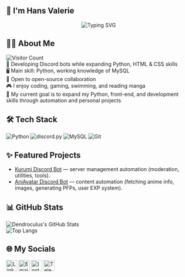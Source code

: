 ## 👋 I'm Hans Valerie


<p align="center">
  <img src="https://readme-typing-svg.demolab.com?font=Fira+Code,&size=24&pause=1000&color=5865F2&width=460&lines=Turning+ideas+into+automation;Coding+late,+improving+daily;Always+hungry+to+learn+new+stuff" alt="Typing SVG">
</p>

## 🧑‍💻 About Me
![Visitor Count](https://komarev.com/ghpvc/?username=Dendroculus&color=ff69b4&style=round&abbreviated=true)<br>
🐍 Developing Discord bots while expanding Python, HTML & CSS skills <br>
🖥️ Main skill: Python, working knowledge of MySQL  
🤝 Open to open-source collaboration  
🎮 I enjoy coding, gaming, swimming, and reading manga <br>
🎯 My current goal is to expand my Python, front-end, and development skills through automation and personal projects

## 🛠️ Tech Stack  

<p>
  <img src="https://img.shields.io/badge/Python-3776AB?logo=python&logoColor=fff" alt="Python" />
  <img src="https://img.shields.io/badge/Discord.py-5865F2?logo=discord&logoColor=fff" alt="discord.py" />
  <img src="https://img.shields.io/badge/MySQL-4479A1?logo=mysql&logoColor=fff" alt="MySQL" />
  <img src="https://img.shields.io/badge/Git-F05032?logo=git&logoColor=fff" alt="Git" />
</p>


## ✨ Featured Projects  

- [Kurumi Discord Bot](https://github.com/Dendroculus/kurumi-discord-bot) — server management automation (moderation, utilities, tools).  
- [AniAvatar Discord Bot](https://github.com/Dendroculus/AniAvatar) — content automation (fetching anime info, images, generating PFPs, user EXP system).  



## 📊 GitHub Stats  

![Dendroculus's GitHub Stats](https://github-dendroculus-readme-stats.vercel.app/api?username=Dendroculus&show_icons=true&theme=tokyonight&cache_bust=1)<br>
![Top Langs](https://github-readme-stats.vercel.app/api/top-langs/?username=Dendroculus&layout=compact&theme=tokyonight)  



## 🌐 My Socials
[<img src="https://cdn-icons-png.flaticon.com/512/174/174857.png" alt="LinkedIn" width="30"/>](https://www.linkedin.com/in/hans-valerie/)
[<img src="https://cdn-icons-png.flaticon.com/512/732/732200.png" alt="Email" width="30"/>](mailto:metsuwork@gmail.com)
[<img src="https://cdn-icons-png.flaticon.com/512/2111/2111463.png" alt="Instagram" width="30"/>](https://www.instagram.com/hansv.va/?igsh=MXh5cjBiczltMTQ1Yw%3D%3D#)
[<img src="https://github.com/user-attachments/assets/3eb0ab11-0da8-4559-962e-0b3b07ad4bb3" alt="Telegram" width="30"/>](https://t.me/HansValerie)





